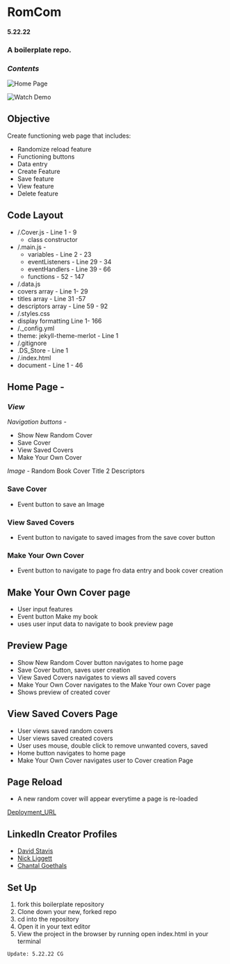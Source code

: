# RomCom
#### 5.22.22
### A boilerplate repo.

### *Contents*

![Home Page](https://i.imgur.com/E6UznVu.jpg)

![Watch Demo](https://imgur.com/IMsD1HC)



## Objective
Create functioning web page that includes:
- Randomize reload feature
- Functioning buttons
- Data entry
- Create Feature
- Save feature
- View feature
- Delete feature


##  Code Layout
- /.Cover.js -  Line 1 - 9
  - class constructor
- /.main.js -
  - variables - Line 2 - 23
  - eventListeners - Line 29 - 34
  - eventHandlers - Line 39 - 66
  - functions - 52 - 147
- /.data.js
 - covers array - Line 1- 29
 - titles array - Line 31 -57
 - descriptors array - Line 59 - 92
- /.styles.css
 - display formatting Line 1- 166
- /._config.yml
 - theme: jekyll-theme-merlot - Line 1
- /.gitignore
 - .DS_Store - Line 1
- /.index.html
 - document - Line 1 - 46



## Home Page -
### *View*
*Navigation buttons* -
 - Show New Random Cover
 - Save Cover
 - View Saved Covers
 - Make Your Own Cover

*Image* -
  Random Book Cover
  Title
  2 Descriptors

### Save Cover
- Event button to save an Image

### View Saved Covers
- Event button to navigate to saved images from the save cover button

### Make Your Own Cover
- Event button to navigate to page fro data entry and book cover creation

## Make Your Own Cover page
- User input features
- Event button Make my book
 - uses user input data to navigate to book preview page

## Preview Page
- Show New Random Cover button navigates to home page
- Save Cover button, saves user creation
- View Saved Covers navigates to views all saved covers
- Make Your Own Cover navigates to the Make Your own Cover page
- Shows preview of created cover

## View Saved Covers Page
- User views saved random covers
- User views saved created covers
- User uses mouse, double click to remove unwanted covers, saved
- Home button navigates to home page
- Make Your Own Cover navigates user to Cover creation Page

## Page Reload
- A new random cover will appear everytime a page is re-loaded


[Deployment_URL](https://goecha.github.io/romcom/)

## LinkedIn Creator Profiles

- [David Stavis](https://www.linkedin.com/in/dstavis/)
- [Nick Liggett](https://www.linkedin.com/in/nicholas-liggett/)
- [Chantal Goethals](https://www.linkedin.com/in/chantalgoethalsgoecha/)

## Set Up
1. fork this boilerplate repository
2. Clone down your new, forked repo
3. cd into the repository
4. Open it in your text editor
5. View the project in the browser by running open index.html in your terminal


```
Update: 5.22.22 CG
